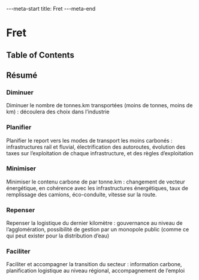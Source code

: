 ---meta-start
title: Fret
---meta-end

# Fret

## Table of Contents

## Résumé

### Diminuer

Diminuer le nombre de tonnes.km transportées (moins de tonnes, moins de km) : découlera des choix dans l’industrie

### Planifier

Planifier le report vers les modes de transport les moins carbonés : infrastructures rail et fluvial, électrification des autoroutes, évolution des taxes sur l’exploitation de chaque infrastructure, et des règles d’exploitation

### Minimiser

Minimiser le contenu carbone de par tonne.km : changement de vecteur énergétique, en cohérence avec les infrastructures énergétiques, taux de remplissage des camions, éco-conduite, vitesse sur la route.

### Repenser

Repenser la logistique du dernier kilomètre : gouvernance au niveau de l’agglomération, possibilité de gestion par un monopole public (comme ce qui peut exister pour la distribution d’eau)

### Faciliter

Faciliter et accompagner la transition du secteur : information carbone, planification logistique au niveau régional, accompagnement de l’emploi

